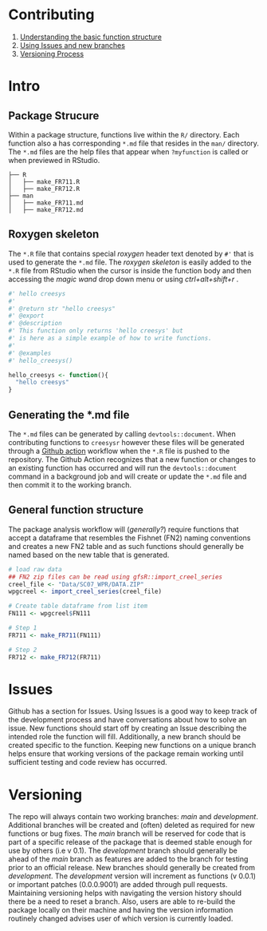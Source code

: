 # Contributing
1. [Understanding the basic function structure](/CONTRIBUTING.md#intro)
2. [Using Issues and new branches](/CONTRIBUTING.md#issues)
3. [Versioning Process](/CONTRIBUTING.md#versioning)

# Intro
## Package Strucure
Within a package structure, functions live within the `R/` directory. Each function also a has corresponding `*.md` file that resides in the `man/` directory. The `*.md` files are the help files that appear when `?myfunction` is called or when previewed in RStudio.

```
├── R
│   ├── make_FR711.R
│   ├── make_FR712.R
├── man
│   ├── make_FR711.md
│   ├── make_FR712.md

```

## Roxygen skeleton
The `*.R` file that contains special *roxygen* header text denoted by `#'` that is used to generate the `*.md` file. The *roxygen skeleton* is easily added to the `*.R` file from RStudio when the cursor is inside the function body and then accessing the *magic wand* drop down menu or using *ctrl+alt+shift+r* .

``` r
#' hello creesys
#'
#' @return str "hello creesys"
#' @export
#' @description
#' This function only returns 'hello creesys' but
#' is here as a simple example of how to write functions.
#'
#' @examples
#' hello_creesys()

hello_creesys <- function(){
  "hello creesys"
}

```

## Generating the *.md file
The `*.md` files can be generated by calling `devtools::document`. When contributing functions to `creesysr` however these files will be generated through a [Github action](.github) workflow when the `*.R` file is pushed to the repository. The Github Action recognizes that a new function or changes to an existing function has occurred and will run the `devtools::document` command in a background job and will create or update the `*.md` file and then commit it to the working branch.  

## General function structure
The package analysis workflow will (*generally?*) require functions that accept a dataframe that resembles the Fishnet (FN2) naming conventions and creates a new FN2 table and as such functions should generally be named based on the new table that is generated.

``` r
# load raw data
## FN2 zip files can be read using gfsR::import_creel_series
creel_file <- "Data/SC07_WPR/DATA.ZIP"
wpgcreel <- import_creel_series(creel_file)

# Create table dataframe from list item
FN111 <- wpgcreel$FN111

# Step 1
FR711 <- make_FR711(FN111)

# Step 2
FR712 <- make_FR712(FR711)
```

# Issues
Github has a section for Issues. Using Issues is a good way to keep track of the development process and have conversations about how to solve an issue. New functions should start off by creating an Issue describing the intended role the function will fill. Additionally, a new branch should be created specific to the function. Keeping new functions on a unique branch helps ensure that working versions of the package remain working until sufficient testing and code review has occurred. 

# Versioning
The repo will always contain two working branches: *main* and *development*. Additional branches will be created and (often) deleted as required for new functions or bug fixes. The *main* branch will be reserved for code that is part of a specific release of the package that is deemed stable enough for use by others (i.e v 0.1). The *development* branch should generally be ahead of the *main* branch as features are added to the branch for testing prior to an official release. New branches should generally be created from *development*. The *development* version will increment as functions (v 0.0.1) or important patches (0.0.0.9001) are added through pull requests. Maintaining versioning helps with navigating the version history should there be a need to reset a branch. Also, users are able to re-build the package locally on their machine and having the version information routinely changed advises user of which version is currently loaded.  
